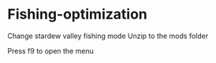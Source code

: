# Fishing-optimization
Change stardew valley fishing mode
Unzip to the mods folder

Press f9 to open the menu
